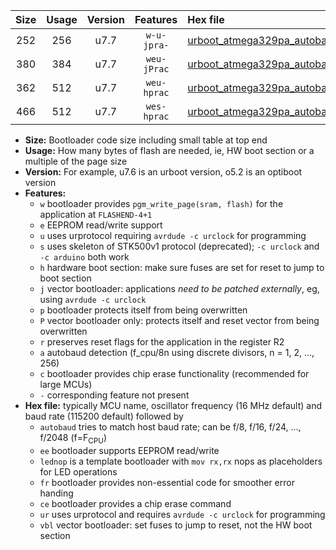 |Size|Usage|Version|Features|Hex file|
|:-:|:-:|:-:|:-:|:--|
|252|256|u7.7|`w-u-jpra-`|[urboot_atmega329pa_autobaud_ur_vbl.hex](https://raw.githubusercontent.com/stefanrueger/urboot.hex/main/mcus/atmega329pa/autobaud/urboot_atmega329pa_autobaud_ur_vbl.hex)|
|380|384|u7.7|`weu-jPrac`|[urboot_atmega329pa_autobaud_ee_lednop_fr_ce_ur_vbl.hex](https://raw.githubusercontent.com/stefanrueger/urboot.hex/main/mcus/atmega329pa/autobaud/urboot_atmega329pa_autobaud_ee_lednop_fr_ce_ur_vbl.hex)|
|362|512|u7.7|`weu-hprac`|[urboot_atmega329pa_autobaud_ee_lednop_fr_ce_ur.hex](https://raw.githubusercontent.com/stefanrueger/urboot.hex/main/mcus/atmega329pa/autobaud/urboot_atmega329pa_autobaud_ee_lednop_fr_ce_ur.hex)|
|466|512|u7.7|`wes-hprac`|[urboot_atmega329pa_autobaud_ee_lednop_fr_ce.hex](https://raw.githubusercontent.com/stefanrueger/urboot.hex/main/mcus/atmega329pa/autobaud/urboot_atmega329pa_autobaud_ee_lednop_fr_ce.hex)|

- **Size:** Bootloader code size including small table at top end
- **Usage:** How many bytes of flash are needed, ie, HW boot section or a multiple of the page size
- **Version:** For example, u7.6 is an urboot version, o5.2 is an optiboot version
- **Features:**
  + `w` bootloader provides `pgm_write_page(sram, flash)` for the application at `FLASHEND-4+1`
  + `e` EEPROM read/write support
  + `u` uses urprotocol requiring `avrdude -c urclock` for programming
  + `s` uses skeleton of STK500v1 protocol (deprecated); `-c urclock` and `-c arduino` both work
  + `h` hardware boot section: make sure fuses are set for reset to jump to boot section
  + `j` vector bootloader: applications *need to be patched externally*, eg, using `avrdude -c urclock`
  + `p` bootloader protects itself from being overwritten
  + `P` vector bootloader only: protects itself and reset vector from being overwritten
  + `r` preserves reset flags for the application in the register R2
  + `a` autobaud detection (f_cpu/8n using discrete divisors, n = 1, 2, ..., 256)
  + `c` bootloader provides chip erase functionality (recommended for large MCUs)
  + `-` corresponding feature not present
- **Hex file:** typically MCU name, oscillator frequency (16 MHz default) and baud rate (115200 default) followed by
  + `autobaud` tries to match host baud rate; can be f/8, f/16, f/24, ..., f/2048 (f=F<sub>CPU</sub>)
  + `ee` bootloader supports EEPROM read/write
  + `lednop` is a template bootloader with `mov rx,rx` nops as placeholders for LED operations
  + `fr` bootloader provides non-essential code for smoother error handing
  + `ce` bootloader provides a chip erase command
  + `ur` uses urprotocol and requires `avrdude -c urclock` for programming
  + `vbl` vector bootloader: set fuses to jump to reset, not the HW boot section
